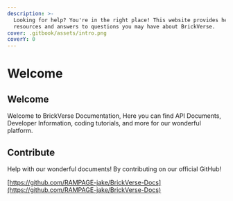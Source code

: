 ```yaml
---
description: >-
  Looking for help? You're in the right place! This website provides helpful
  resources and answers to questions you may have about BrickVerse.
cover: .gitbook/assets/intro.png
coverY: 0
---
```


# Welcome

## Welcome

Welcome to BrickVerse Documentation, Here you can find API Documents, Developer Information, coding tutorials, and more for our wonderful platform.

## Contribute

Help with our wonderful documents! By contributing on our official GitHub!



[https://github.com/RAMPAGE-jake/BrickVerse-Docs](https://github.com/RAMPAGE-jake/BrickVerse-Docs)
